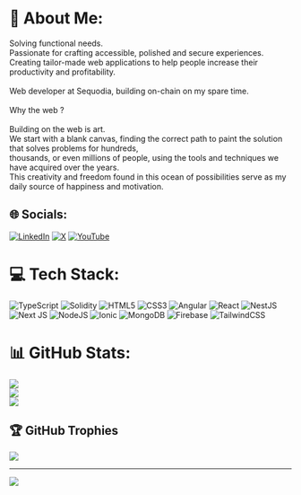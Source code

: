 # 💫 About Me:
Solving functional needs. <br>Passionate for crafting accessible, polished and secure experiences. <br>Creating tailor-made web applications to help people increase their productivity and profitability.<br><br>Web developer at Sequodia, building on-chain on my spare time.<br><br>Why the web ?<br><br>Building on the web is art.<br>We start with a blank canvas, finding the correct path to paint the solution that solves problems for hundreds, <br>thousands, or even millions of people, using the tools and techniques we have acquired over the years.<br>This creativity and freedom found in this ocean of possibilities serve as my daily source of happiness and motivation.


## 🌐 Socials:
[![LinkedIn](https://img.shields.io/badge/LinkedIn-%230077B5.svg?logo=linkedin&logoColor=white)](https://linkedin.com/in/maxime-eliazord-8718ab259) [![X](https://img.shields.io/badge/X-black.svg?logo=X&logoColor=white)](https://x.com/Maxime_ELZ) [![YouTube](https://img.shields.io/badge/YouTube-%23FF0000.svg?logo=YouTube&logoColor=white)](https://youtube.com/@Makushi_) 

# 💻 Tech Stack:
![TypeScript](https://img.shields.io/badge/typescript-%23007ACC.svg?style=flat&logo=typescript&logoColor=white) ![Solidity](https://img.shields.io/badge/Solidity-%23363636.svg?style=flat&logo=solidity&logoColor=white) ![HTML5](https://img.shields.io/badge/html5-%23E34F26.svg?style=flat&logo=html5&logoColor=white) ![CSS3](https://img.shields.io/badge/css3-%231572B6.svg?style=flat&logo=css3&logoColor=white) ![Angular](https://img.shields.io/badge/angular-%23DD0031.svg?style=flat&logo=angular&logoColor=white) ![React](https://img.shields.io/badge/react-%2320232a.svg?style=flat&logo=react&logoColor=%2361DAFB) ![NestJS](https://img.shields.io/badge/nestjs-%23E0234E.svg?style=flat&logo=nestjs&logoColor=white) ![Next JS](https://img.shields.io/badge/Next-black?style=flat&logo=next.js&logoColor=white) ![NodeJS](https://img.shields.io/badge/node.js-6DA55F?style=flat&logo=node.js&logoColor=white) ![Ionic](https://img.shields.io/badge/Ionic-%233880FF.svg?style=flat&logo=Ionic&logoColor=white) ![MongoDB](https://img.shields.io/badge/MongoDB-%234ea94b.svg?style=flat&logo=mongodb&logoColor=white) ![Firebase](https://img.shields.io/badge/Firebase-039BE5?style=flat&logo=Firebase&logoColor=white) ![TailwindCSS](https://img.shields.io/badge/tailwindcss-%2338B2AC.svg?style=flat&logo=tailwind-css&logoColor=white)
# 📊 GitHub Stats:
![](https://github-readme-stats.vercel.app/api?username=Wakushi&theme=material-palenight&hide_border=false&include_all_commits=false&count_private=false)<br/>
![](https://github-readme-streak-stats.herokuapp.com/?user=Wakushi&theme=material-palenight&hide_border=false)<br/>
![](https://github-readme-stats.vercel.app/api/top-langs/?username=Wakushi&theme=material-palenight&hide_border=false&include_all_commits=false&count_private=false&layout=compact)

## 🏆 GitHub Trophies
![](https://github-profile-trophy.vercel.app/?username=Wakushi&theme=algolia&no-frame=true&no-bg=true&margin-w=4)

---
[![](https://visitcount.itsvg.in/api?id=Wakushi&icon=0&color=0)](https://visitcount.itsvg.in)

<!-- Proudly created with GPRM ( https://gprm.itsvg.in ) -->
